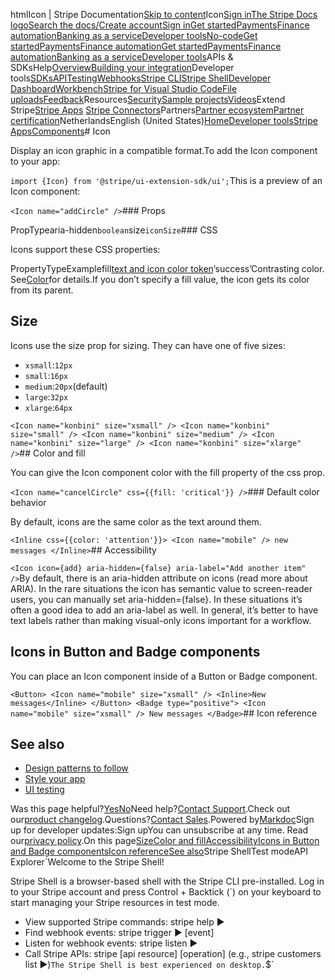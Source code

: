 htmlIcon | Stripe Documentation[Skip to content](#main-content)Icon[Sign in](https://dashboard.stripe.com/login?redirect=https%3A%2F%2Fdocs.stripe.com%2Fstripe-apps%2Fcomponents%2Ficon)[The Stripe Docs logo](/)[Search the docs/](#)[Create account](https://dashboard.stripe.com/register)[Sign in](https://dashboard.stripe.com/login?redirect=https%3A%2F%2Fdocs.stripe.com%2Fstripe-apps%2Fcomponents%2Ficon)[Get started](/get-started)[Payments](/payments)[Finance automation](/finance-automation)[Banking as a service](/financial-services)[Developer tools](/development)[No-code](/no-code)[Get started](/get-started)[Payments](/payments)[Finance automation](/finance-automation)[](#)[Get started](/get-started)[Payments](/payments)[Finance automation](/finance-automation)[Banking as a service](/financial-services)[Developer tools](/development)[](#)APIs & SDKsHelp[Overview](/docs/development)[Building your integration](#)Developer tools[SDKs](#)[API](#)[Testing](#)[Webhooks](#)[Stripe CLI](#)[Stripe Shell](#)[Developer Dashboard](#)[Workbench](#)[Stripe for Visual Studio Code](/docs/stripe-vscode)[File uploads](/docs/file-upload)[Feedback](/docs/dev-tools-csat)Resources[Security](#)[Sample projects](#)[Videos](#)Extend Stripe[Stripe Apps](#)
[Stripe Connectors](#)Partners[Partner ecosystem](/docs/partners)[Partner certification](/docs/partners/training-and-certification)NetherlandsEnglish (United States)[](#)[](#)[Home](/docs)[Developer tools](/docs/development)[Stripe Apps](/docs/stripe-apps)[Components](/docs/stripe-apps/components)# Icon

Display an icon graphic in a compatible format.To add the Icon component to your app:

`import {Icon} from '@stripe/ui-extension-sdk/ui';`This is a preview of an Icon component:

`<Icon name="addCircle" />`### Props

PropTypearia-hidden`boolean`size`iconSize`### CSS

Icons support these CSS properties:

PropertyTypeExamplefill[text and icon color token](/stripe-apps/style#text-&-icons)‘success’Contrasting color. See[Color](/stripe-apps/style#color)for details.If you don’t specify a fill value, the icon gets its color from its parent.

## Size

Icons use the size prop for sizing. They can have one of five sizes:

- `xsmall`:`12px`
- `small`:`16px`
- `medium`:`20px`(default)
- `large`:`32px`
- `xlarge`:`64px`

`<Icon name="konbini" size="xsmall" />
<Icon name="konbini" size="small" />
<Icon name="konbini" size="medium" />
<Icon name="konbini" size="large" />
<Icon name="konbini" size="xlarge" />`## Color and fill

You can give the Icon component color with the fill property of the css prop.

`<Icon name="cancelCircle" css={{fill: 'critical'}} />`### Default color behavior

By default, icons are the same color as the text around them.

`<Inline css={{color: 'attention'}}>
  <Icon name="mobile" /> new messages
</Inline>`## Accessibility

`<Icon icon={add} aria-hidden={false} aria-label="Add another item" />`By default, there is an aria-hidden attribute on icons (read more about ARIA). In the rare situations the icon has semantic value to screen-reader users, you can manually set aria-hidden={false}. In these situations it’s often a good idea to add an aria-label as well. In general, it’s better to have text labels rather than making visual-only icons important for a workflow.

## Icons in Button and Badge components

You can place an Icon component inside of a Button or Badge component.

`<Button>
  <Icon name="mobile" size="xsmall" />
  <Inline>New messages</Inline>
</Button>
<Badge type="positive">
  <Icon name="mobile" size="xsmall" />
  New messages
</Badge>`## Icon reference

## See also

- [Design patterns to follow](/stripe-apps/patterns)
- [Style your app](/stripe-apps/style)
- [UI testing](/stripe-apps/ui-testing)

Was this page helpful?[Yes](#)[No](#)Need help?[Contact Support](https://support.stripe.com/).Check out our[product changelog](https://stripe.com/blog/changelog).Questions?[Contact Sales](https://stripe.com/contact/sales).Powered by[Markdoc](https://markdoc.dev)Sign up for developer updates:Sign upYou can unsubscribe at any time. Read our[privacy policy](https://stripe.com/privacy).On this page[Size](#size)[Color and fill](#color-and-fill)[Accessibility](#accessibility)[Icons in Button and Badge components](#icons-in-button-and-badge-components)[Icon reference](#icon-reference)[See also](#see-also)Stripe ShellTest modeAPI Explorer[](https://stripe.com/docs/stripe-cli#install)`Welcome to the Stripe Shell!

Stripe Shell is a browser-based shell with the Stripe CLI pre-installed. Log in to your
Stripe account and press Control + Backtick (`) on your keyboard to start managing your Stripe
resources in test mode.

- View supported Stripe commands: stripe help ▶️
- Find webhook events: stripe trigger ▶️ [event]
- Listen for webhook events: stripe listen ▶
- Call Stripe APIs: stripe [api resource] [operation] (e.g., stripe customers list ▶️)`The Stripe Shell is best experienced on desktop.`$`